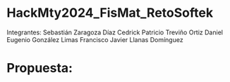 # HackMty2024_FisMat_RetoSoftek

Integrantes:
Sebastián Zaragoza Díaz
Cedrick Patricio Treviño Ortiz
Daniel Eugenio González Limas
Francisco Javier Llanas Domínguez

# Propuesta:
